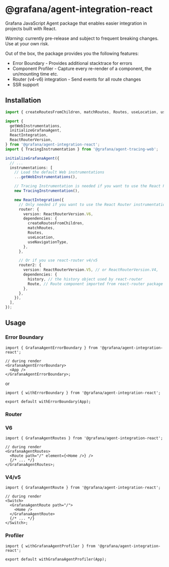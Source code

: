 # @grafana/agent-integration-react

Grafana JavaScript Agent package that enables easier integration in projects built with React.

_Warning_: currently pre-release and subject to frequent breaking changes. Use at your own risk.

Out of the box, the package provides you the following features:

- Error Boundary - Provides additional stacktrace for errors
- Component Profiler - Capture every re-render of a component, the un/mounting time etc.
- Router (v4-v6) integration - Send events for all route changes
- SSR support

## Installation

```ts
import { createRoutesFromChildren, matchRoutes, Routes, useLocation, useNavigationType } from 'react-router-dom';

import {
  getWebInstrumentations,
  initializeGrafanaAgent,
  ReactIntegration,
  ReactRouterVersion,
} from '@grafana/agent-integration-react';
import { TracingInstrumentation } from '@grafana/agent-tracing-web';

initializeGrafanaAgent({
  // ...
  instrumentations: [
    // Load the default Web instrumentations
    ...getWebInstrumentations(),

    // Tracing Instrumentation is needed if you want to use the React Profiler
    new TracingInstrumentation(),

    new ReactIntegration({
      // Only needed if you want to use the React Router instrumentation
      router: {
        version: ReactRouterVersion.V6,
        dependencies: {
          createRoutesFromChildren,
          matchRoutes,
          Routes,
          useLocation,
          useNavigationType,
        },
      },

      // Or if you use react-router v4/v5
      router2: {
        version: ReactRouterVersion.V5, // or ReactRouterVersion.V4,
        dependencies: {
          history, // the history object used by react-router
          Route, // Route component imported from react-router package
        },
      },
    }),
  ],
});
```

## Usage

### Error Boundary

```tsx
import { GrafanaAgentErrorBoundary } from '@grafana/agent-integration-react';

// during render
<GrafanaAgentErrorBoundary>
  <App />
</GrafanaAgentErrorBoundary>;
```

or

```tsx
import { withErrorBoundary } from '@grafana/agent-integration-react';

export default withErrorBoundary(App);
```

### Router

### V6

```tsx
import { GrafanaAgentRoutes } from '@grafana/agent-integration-react';

// during render
<GrafanaAgentRoutes>
  <Route path="/" element={<Home />} />
  {/* ... */}
</GrafanaAgentRoutes>;
```

### V4/v5

```tsx
import { GrafanaAgentRoute } from '@grafana/agent-integration-react';

// during render
<Switch>
  <GrafanaAgentRoute path="/">
    <Home />
  </GrafanaAgentRoute>
  {/* ... */}
</Switch>;
```

### Profiler

```tsx
import { withGrafanaAgentProfiler } from '@grafana/agent-integration-react';

export default withGrafanaAgentProfiler(App);
```

